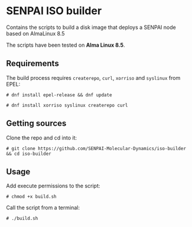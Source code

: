 # SENPAI ISO builder

Contains the scripts to build a disk image that deploys a SENPAI node based on AlmaLinux 8.5 

The scripts have been tested on **Alma Linux 8.5**.

## Requirements

The build process requires `createrepo`, `curl`, `xorriso` and `syslinux` from EPEL:

`# dnf install epel-release && dnf update`

`# dnf install xorriso syslinux createrepo curl`

## Getting sources

Clone the repo and cd into it:

`# git clone https://github.com/SENPAI-Molecular-Dynamics/iso-builder && cd iso-builder`

## Usage

Add execute permissions to the script:

`# chmod +x build.sh`

Call the script from a terminal:

`# ./build.sh`
